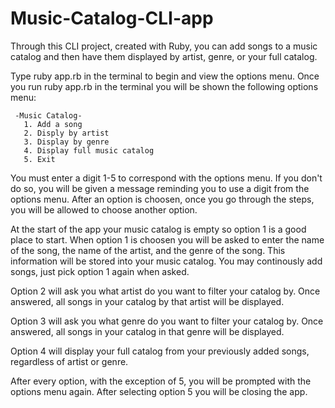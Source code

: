 # Music-Catalog-CLI-app

  Through this CLI project, created with Ruby, you can add songs to a music catalog and then have them displayed by artist, genre, or your full catalog.
  
  Type ruby app.rb in the terminal to begin and view the options menu.
  Once you run ruby app.rb in the terminal you will be shown the following options menu:
  
     -Music Catalog- 
       1. Add a song
       2. Disply by artist
       3. Display by genre
       4. Display full music catalog
       5. Exit
       
  You must enter a digit 1-5 to correspond with the options menu. If you don't do so, you will be given a message reminding 
  you to use a digit from the options menu. After an option is choosen, once you go through the steps, you will be allowed 
  to choose another option.
  
At the start of the app your music catalog is empty so option 1 is a good place to start. When option 1 is choosen you will be asked to enter the name of the song, the name of the artist, and the genre of the song. This information will be stored into your music catalog. You may continously add songs, just pick option 1 again when asked.

Option 2 will ask you what artist do you want to filter your catalog by. Once answered, all songs in your catalog by that artist will be displayed. 

Option 3 will ask you what genre do you want to filter your catalog by. Once answered, all songs in your catalog in that genre will be displayed. 

Option 4 will display your full catalog from your previously added songs, regardless of artist or genre. 

After every option, with the exception of 5, you will be prompted with the options menu again. After selecting option 5 you will be closing the app.
